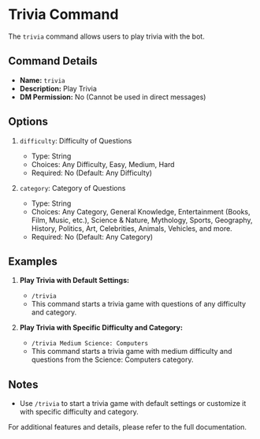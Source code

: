 # Trivia Command

The `trivia` command allows users to play trivia with the bot.

## Command Details

-   **Name:** `trivia`
-   **Description:** Play Trivia
-   **DM Permission:** No (Cannot be used in direct messages)

## Options

1. `difficulty`: Difficulty of Questions

    - Type: String
    - Choices: Any Difficulty, Easy, Medium, Hard
    - Required: No (Default: Any Difficulty)

2. `category`: Category of Questions
    - Type: String
    - Choices: Any Category, General Knowledge, Entertainment (Books, Film, Music, etc.), Science & Nature, Mythology, Sports, Geography, History, Politics, Art, Celebrities, Animals, Vehicles, and more.
    - Required: No (Default: Any Category)

## Examples

1. **Play Trivia with Default Settings:**

    - `/trivia`
    - This command starts a trivia game with questions of any difficulty and category.

2. **Play Trivia with Specific Difficulty and Category:**
    - `/trivia Medium Science: Computers`
    - This command starts a trivia game with medium difficulty and questions from the Science: Computers category.

## Notes

-   Use `/trivia` to start a trivia game with default settings or customize it with specific difficulty and category.

For additional features and details, please refer to the full documentation.
